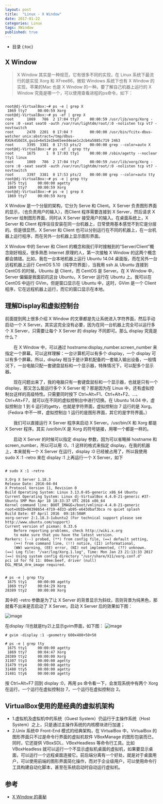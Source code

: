 ```yaml
---
layout: post
title:  "Linux - X Window"
date: 2017-01-22
categories: Linux
tags: XWindow
published: true
---
```

* 目录
{:toc}


## X Window

> X Window 其实是一种规范，它有很多不同的实现，在 Linux 系统下最流行的是实现 Xorg 和 XFree86，微软 Windows 系统下也有 X Window 的实现，苹果的Mac 也是 X Window 的一种。要了解自己机器上运行的 X Window 究竟是哪一个，可以使用查看进程的ps命令，如下：


```plain

root@dj-VirtualBox:~# ps -e | grep X
 1869 tty7     00:00:59 Xorg
root@dj-VirtualBox:~# ps -ef | grep X
root      1869   786  2 17:04 tty7     00:00:59 /usr/lib/xorg/Xorg -core :0 -seat seat0 -auth /var/run/lightdm/root/:0 -nolisten tcp vt7 -novtswitch
root      2470  2201  0 17:04 ?        00:00:00 /usr/bin/fcitx-dbus-watcher unix:abstract=/tmp/dbus-RXUk4SOd3X,guid=6e52e1be65eed4eae1c2cb4a5885c719 2463
root      3395  3381  0 17:53 pts/2    00:00:00 grep --color=auto X
root@dj-VirtualBox:~# ps -ef | grep tty
root      1675     1  0 17:03 tty1     00:00:00 /sbin/agetty --noclear tty1 linux
root      1869   786  2 17:04 tty7     00:00:59 /usr/lib/xorg/Xorg -core :0 -seat seat0 -auth /var/run/lightdm/root/:0 -nolisten tcp vt7 -novtswitch
root      3397  3381  0 17:53 pts/2    00:00:00 grep --color=auto tty
root@dj-VirtualBox:~# ps -e | grep tty
 1675 tty1     00:00:00 agetty
 1869 tty7     00:00:59 Xorg
root@dj-VirtualBox:~# ps -e | grep X
 1869 tty7     00:00:59 Xorg

```

X Window 是一个分层的架构，它分为 Serve 和 Client。X Server 负责图形界面的显示，（也负责用户的输入），而Client 程序需要连接到 X Server，然后请求 X Server 绘制图形界面，同时从 X Server 接受用户的输入。在桌面系统上，X Server 和 Client 程序往往安装在同一台机器上，日常使用基本感觉不到它是分层的。但是很显然，X Server 和 Client 也可以分别运行在不同的机器上，在一台机器上运行程序，而在另外一台机器上显示图形界面。

X Window 中的 Server 和 Client 的概念和我们平时接触到的“Server/Client”概念刚好相反。很多熟悉 Internet 原理的人，第一次接触 X Window 的这两个概念都会搞错。比如，我在一台本地机器上运行 Ubuntu 14.04 桌面版，而在另外一台远程机器上运行 CentOS 5.10（纯字符界面），当我用 ssh 从 Ubuntu 连接到 CentOS 的时候，Ubuntu 是 Client，而 CentOS 是 Server。在 X Window 中，Server 偏偏是我面前的这台 Ubuntu，X Server 运行在 Ubuntu 上。我可以在 CentOS 中运行 GVim，但是窗口显示在 Ubuntu 中，这时，GVim 是一个 Client 程序，它在远程机器上运行，而它的窗口显示在本地。

## 理解Display和虚拟控制台

前面提到网上很多介绍 X Window 的文章都是先让系统进入字符界面，然后手动启动一个 X Server。其实这完全没有必要，因为在同一台机器上完全可以运行多个 X Server，只需要让每个 X Server 的 display 不同即可。那么 display 究竟是什么？

　　在 X Window 中，可以通过 hostname:display_number.screen_number 来指定一个屏幕。可以这样理解：一台计算机可以有多个 display，一个 display 可以有多个屏幕。所以，display 相当于是计算机配备的一套输入输出设备，一般情况下，一台电脑只配一套键盘鼠标和一个显示器，特殊情况下，可以配多个显示器。

　　现在问题出来了，我的电脑只有一套键盘鼠标和一个显示器，也就是只有一个 display，那又怎么能运行多个 X Server 呢？那是因为在 Linux 中，还有虚拟控制台这样的高级特性。只需要同时按下 Ctrl+Alt+F1、Ctrl+Alt+F2、...、Ctrl+Alt+F7，就可以在不同的虚拟控制台中进行切换。在 Ubuntu 14.04 中，虚拟控制台 1 到 6 运行的getty，也就是字符界面，虚拟控制台 7 运行的是 Xorg。（Fedora 中不一样，虚拟控制台 1 运行的是图形界面，其它的是字符界面。）

　　我们可以直接运行 X Server 程序来启动 X Server。/usr/bin/X 和 Xorg 都是 X Server 程序。其实 /usr/bin/X 是 Xorg 的符号链接，用哪一个都是一样的。

　　启动 X Server 的时候可以指定 display 参数，因为可以省略掉 hostname 和 screen_number，所以可以用 :0，:1 这样的格式来指定 display。在我的机器上，本来就有一个 X Server 在运行，display :0 已经被占用了，所以我使用 sudo X :1 -retro 来在 display :1 上再运行一个 X Server，如下

```plain

# sudo X :1 -retro

X.Org X Server 1.18.3
Release Date: 2016-04-04
X Protocol Version 11, Revision 0
Build Operating System: Linux 3.13.0-85-generic x86_64 Ubuntu
Current Operating System: Linux dj-VirtualBox 4.4.0-21-generic #37-Ubuntu SMP Mon Apr 18 18:33:37 UTC 2016 x86_64
Kernel command line: BOOT_IMAGE=/boot/vmlinuz-4.4.0-21-generic root=UUID=98398654-4719-4d33-ab95-e643dbaf3bca ro quiet splash
Build Date: 07 April 2016  09:18:50AM
xorg-server 2:1.18.3-1ubuntu2 (For technical support please see http://www.ubuntu.com/support)
Current version of pixman: 0.33.6
	Before reporting problems, check http://wiki.x.org
	to make sure that you have the latest version.
Markers: (--) probed, (**) from config file, (==) default setting,
	(++) from command line, (!!) notice, (II) informational,
	(WW) warning, (EE) error, (NI) not implemented, (??) unknown.
(==) Log file: "/var/log/Xorg.1.log", Time: Mon Jan 23 21:13:33 2017
(==) Using system config directory "/usr/share/X11/xorg.conf.d"
pci id for fd 11: 80ee:beef, driver (null)
EGL_MESA_drm_image required.


# ps -e | grep tty
 1675 tty1     00:00:00 agetty
 1869 tty7     00:04:29 Xorg
28389 tty2     00:00:00 Xorg

```
其中的 -retro 参数是为了让 X Server 的背景显示为斜纹，否则背景为纯黑色，那就看不出来是否启动了 X Server。启动 X Server 后的效果如下图：

![image](/{{site.url}}/assets/2017/02/VirtualBox_Ubuntu16_X_1.png)

在display :1(也就是tty2)上显示gvim界面，如下图：
![image](/{{site.url}}/assets/2017/02/VirtualBox_Ubuntu16_X_2.png)

```plain
# gvim -display :1 -geometry 600x480+50+50

# ps -e | grep tty
 1675 tty1     00:00:00 agetty
 1869 tty7     00:04:47 Xorg
28389 tty2     00:00:00 Xorg
31307 tty3     00:00:00 agetty
31479 tty4     00:00:00 agetty
31480 tty5     00:00:00 agetty
31481 tty6     00:00:00 agetty

```
按 Ctrl+Alt+F7 回到 display :0，再用 ps 命令看一下，会发现系统中有两个 Xorg 在运行，一个运行在虚拟控制台 7，一个运行在虚拟控制台 2。

## VirtualBox使用的是经典的虚拟机架构
- 1.虚拟机及虚拟机中的系统（Guest System）仍运行于主操作系统（Host System）之上，只是通过主操作系统的内核模块进行加速；
- 2.Unix 系统中 Front-End 模式的经典架构，在 VirtualBox 中，VirtualBox 的图形界面只不过是命令行界面的虚拟机软件 VBoxManage 的图形包装而已，同时，它还提供 VBoxSDL、VBoxHeadless 等命令行工具。比如 VBoxHeadless 就可以运行一个不显示虚拟机桌面的虚拟机，如果要显示桌面，可以运行一个远程桌面连接它。前后端分离有一个好处，就是对于桌面用户，可以使用前端的图形界面简化操作，而对于企业级用户，可以使用命令行工具构建自动化脚本，甚至在系统启动时自动运行虚拟机。


## 参考

- [X Window 的奥秘](http://www.cnblogs.com/youxia/p/linux003.html)
